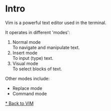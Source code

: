 # Intro

Vim is a powerful text editor used in the terminal.

It operates in different 'modes':
1. Normal mode\
To navigate and manipulate text.
2. Insert mode\
To input (type) text.
3. Visual mode\
To select blocks of text.

Other modes include:
* Replace mode
* Command mode

[* Back to VIM](00-vim.md)

